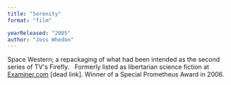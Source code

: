 ```yaml
---
title: "Serenity"
format: "film"

yearReleased: "2005"
author: "Joss Whedon"
---
```

Space Western; a repackaging of what had been  intended as the second series of TV's Firefly.
 
Formerly listed as libertarian science fiction  at <a href="http://www.examiner.com/article/sf-subgenres-what-is-libertarian-science-fiction"> Examiner.com</a> [dead link]. Winner of a Special Prometheus Award  in 2006.